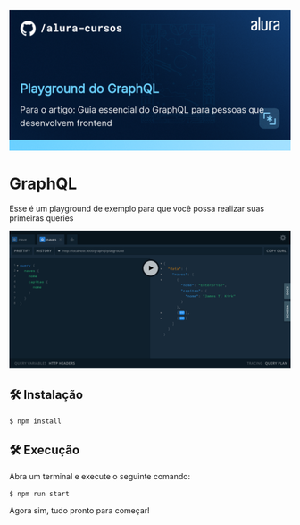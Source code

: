 ![Integrando seu projeto React com APIs](thumbnail.png)

# GraphQL

Esse é um playground de exemplo para que você possa realizar suas primeiras queries

![ScreenShot do playground do GraphQL](screenshot.png)


## 🛠️ Instalação

```bash
$ npm install
```

## 🛠️ Execução

Abra um terminal e execute o seguinte comando:

```bash
$ npm run start
```

Agora sim, tudo pronto para começar!

